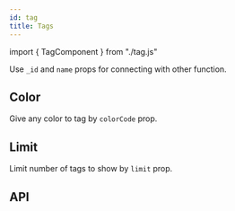 ```yaml
---
id: tag
title: Tags
---
```


import { TagComponent } from "./tag.js"

<p>Use <code>_id</code> and <code>name</code> props for connecting with other function.</p>

## Color

<p>Give any color to tag by <code>colorCode</code> prop.</p>
<TagComponent type="color" colors={['red', 'yellow', 'blue', 'purple', 'green']} />

## Limit

<p>Limit number of tags to show by <code>limit</code> prop.</p>
<TagComponent type="limit" colors={['red', 'yellow', 'blue', 'purple', 'green']} />

## API

<TagComponent type="APItags"/>